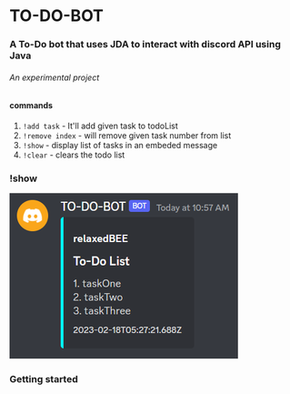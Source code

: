 # TO-DO-BOT
### A To-Do bot that uses JDA to interact with discord API using Java

###### An experimental project

#### commands
1. `!add task` - It'll add given task to todoList
1. `!remove index` - will remove given task number from list
1. `!show` - display list of tasks in an embeded message
1. `!clear` - clears the todo list 

### !show
![image](src/main/resources/show.png)

### Getting started
